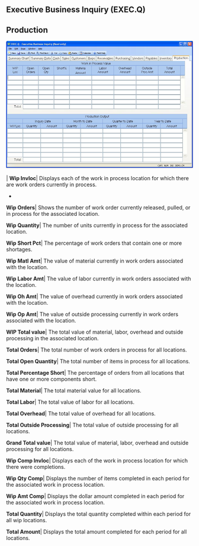 ## Executive Business Inquiry (EXEC.Q)
<PageHeader />

## Production

![](./EXEC-Q-12.jpg)

| **Wip Invloc**|  Displays each of the work in process location for which
there are work orders currently in process.

-  
**Wip Orders**|  Shows the number of work order currently released, pulled, or
in process for the associated location.

**Wip Quantity**|  The number of units currently in process for the associated
location.

**Wip Short Pct**|  The percentage of work orders that contain one or more
shortages.

**Wip Matl Amt**|  The value of material currently in work orders associated
with the location.

**Wip Labor Amt**|  The value of labor currently in work orders associated
with the location.

**Wip Oh Amt**|  The value of overhead currently in work orders associated
with the location.

**Wip Op Amt**|  The value of outside processing currently in work orders
associated with the location.

**WIP Total value**|  The total value of material, labor, overhead and outside
processing in the associated location.

**Total Orders**|  The total number of work orders in process for all
locations.

**Total Open Quantity**|  The total number of items in process for all
locations.

**Total Percentage Short**|  The percentage of orders from all locations that
have one or more components short.

**Total Material**|  The total material value for all locations.

**Total Labor**|  The total value of labor for all locations.

**Total Overhead**|  The total value of overhead for all locations.

**Total Outside Processing**|  The total value of outside processing for all
locations.

**Grand Total value**|  The total value of material, labor, overhead and
outside processing for all locations.

**Wip Comp Invloc**|  Displays each of the work in process location for which
there were completions.

**Wip Qty Comp**|  Displays the number of items completed in each period for
the associated work in process location.

**Wip Amt Comp**|  Displays the dollar amount completed in each period for the
associated work in process location.

**Total Quantity**|  Displays the total quantity completed within each period
for all wip locations.

**Total Amount**|  Displays the total amount completed for each period for all
locations.


<badge text= "Version 8.10.57 " vertical="middle" />

<PageFooter />
